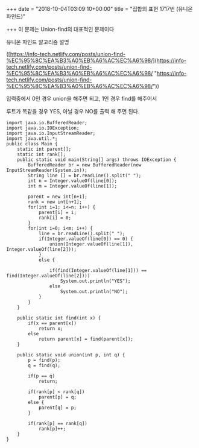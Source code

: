 +++
date = "2018-10-04T03:09:10+00:00"
title = "집합의 표현 1717번 (유니온 파인드)"

+++
이 문제는 Union-find의 대표적인 문제이다

>> 

유니온 파인드 알고리즘 설명

([https://info-tech.netlify.com/posts/union-find-%EC%95%8C%EA%B3%A0%EB%A6%AC%EC%A6%98/](https://info-tech.netlify.com/posts/union-find-%EC%95%8C%EA%B3%A0%EB%A6%AC%EC%A6%98/ "https://info-tech.netlify.com/posts/union-find-%EC%95%8C%EA%B3%A0%EB%A6%AC%EC%A6%98/"))

입력중에서 0인 경우 union을 해주면 되고, 1인 경우 find를 해주어서

루트가 똑같을 경우 YES, 아닐 경우 NO를 출력 해 주면 된다.

    import java.io.BufferedReader;
    import java.io.IOException;
    import java.io.InputStreamReader;
    import java.util.*;
    public class Main {
     	static int parent[];
     	static int rank[];
     	public static void main(String[] args) throws IOException {
     		BufferedReader br = new BufferedReader(new InputStreamReader(System.in));
     		String line [] = br.readLine().split(" ");
     		int n = Integer.valueOf(line[0]);
     		int m = Integer.valueOf(line[1]);
     	
     		parent = new int[n+1];
     		rank = new int[n+1];
     		for(int i=1; i<=n; i++) {
     			parent[i] = i;
     			rank[i] = 0;
     		}
     		for(int i=0; i<m; i++) {
     			line = br.readLine().split(" ");
     			if(Integer.valueOf(line[0]) == 0) {
     				union(Integer.valueOf(line[1]), Integer.valueOf(line[2]));
     			}
     			else {
     			 
     				if(find(Integer.valueOf(line[1])) == find(Integer.valueOf(line[2])))
     					System.out.println("YES");
     				else
     					System.out.println("NO");
     			}
     		}
     	}
     	
     	public static int find(int x) {
     		if(x == parent[x])
     			return x;
     		else
     			return parent[x] = find(parent[x]);
     	}
     	
     	public static void union(int p, int q) {
     		p = find(p);
     		q = find(q);
     		
     		if(p == q)
     			return;
     		
     		if(rank[p] < rank[q])
     			parent[p] = q;
     		else {
     			parent[q] = p;
     		}
     		
     		if(rank[p] == rank[q])
     			rank[p]++;
     	}
    }